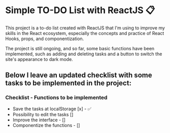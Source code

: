# Simple TO-DO List with ReactJS 📋

This project is a to-do list created with ReactJS that I'm using to improve my skills in the React ecosystem, especially the concepts and practice of React Hooks, props, and componentization.

The project is still ongoing, and so far, some basic functions have been implemented, such as adding and deleting tasks and a button to switch the site's appearance to dark mode.

## Below I leave an updated checklist with some tasks to be implemented in the project:
 
### Checklist - Functions to be implemented

- Save the tasks at localStorage [x] - ✅ 
- Possibility to edit the tasks []
- Improve the interface - []
- Componentize the functions - []
